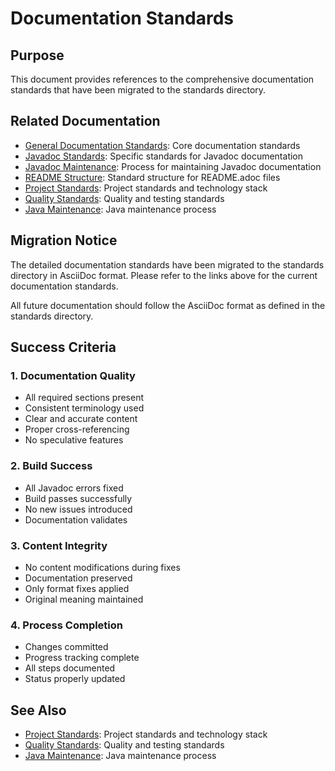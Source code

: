 # Documentation Standards

## Purpose
This document provides references to the comprehensive documentation standards that have been migrated to the standards directory.

## Related Documentation
- [General Documentation Standards](/standards/documentation/general-standard.adoc): Core documentation standards
- [Javadoc Standards](/standards/documentation/javadoc-standards.adoc): Specific standards for Javadoc documentation
- [Javadoc Maintenance](/standards/documentation/javadoc-maintenance.adoc): Process for maintaining Javadoc documentation
- [README Structure](/standards/documentation/readme-structure.adoc): Standard structure for README.adoc files
- [Project Standards](project-standards.md): Project standards and technology stack
- [Quality Standards](quality-standards.md): Quality and testing standards
- [Java Maintenance](../../maintenance/java.md): Java maintenance process

## Migration Notice
The detailed documentation standards have been migrated to the standards directory in AsciiDoc format. Please refer to the links above for the current documentation standards.

All future documentation should follow the AsciiDoc format as defined in the standards directory.

## Success Criteria

### 1. Documentation Quality
- All required sections present
- Consistent terminology used
- Clear and accurate content
- Proper cross-referencing
- No speculative features

### 2. Build Success
- All Javadoc errors fixed
- Build passes successfully
- No new issues introduced
- Documentation validates

### 3. Content Integrity
- No content modifications during fixes
- Documentation preserved
- Only format fixes applied
- Original meaning maintained

### 4. Process Completion
- Changes committed
- Progress tracking complete
- All steps documented
- Status properly updated

## See Also
- [Project Standards](project-standards.md): Project standards and technology stack
- [Quality Standards](quality-standards.md): Quality and testing standards
- [Java Maintenance](../../maintenance/java.md): Java maintenance process
